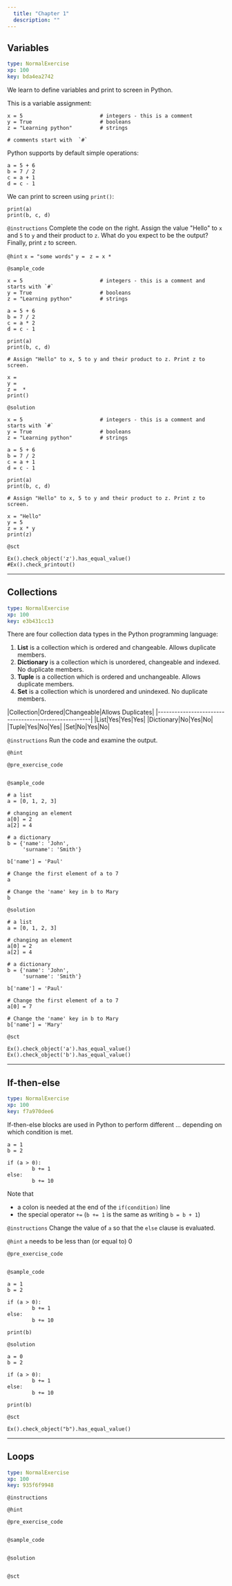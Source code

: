 ```yaml
---
  title: "Chapter 1"
  description: ""
---
```


## Variables

```yaml
type: NormalExercise 
xp: 100 
key: bda4ea2742   
```


We learn to define variables and print to screen in Python.

This is a variable assignment:
```
x = 5                         # integers - this is a comment
y = True                      # booleans
z = "Learning python"         # strings

# comments start with  `#`

```
Python supports by default simple operations:
```
a = 5 + 6
b = 7 / 2
c = a + 1
d = c - 1
```
We can print to screen using `print()`:
```
print(a)
print(b, c, d)
```


`@instructions`
Complete the code on the right. Assign the value "Hello" to `x` and `5` to `y` and their product to `z`. What do you expect to be the output?  Finally, print `z` to screen.

`@hint`
`x = "some words"`
`y = `
`z = x *`

`@sample_code`

```{python}
x = 5                         # integers - this is a comment and starts with `#`
y = True                      # booleans
z = "Learning python"         # strings

a = 5 + 6
b = 7 / 2
c = a * 2
d = c - 1 

print(a)
print(b, c, d)

# Assign "Hello" to x, 5 to y and their product to z. Print z to screen.

x = 
y = 
z =  * 
print()
```

`@solution`

```{python}
x = 5                         # integers - this is a comment and starts with `#`
y = True                      # booleans
z = "Learning python"         # strings

a = 5 + 6
b = 7 / 2
c = a + 1
d = c - 1 

print(a)
print(b, c, d)

# Assign "Hello" to x, 5 to y and their product to z. Print z to screen.

x = "Hello"
y = 5
z = x * y
print(z)
```

`@sct`

```{python}
Ex().check_object('z').has_equal_value()
#Ex().check_printout()
```

---

## Collections

```yaml
type: NormalExercise 
xp: 100 
key: e3b431cc13   
```


There are four collection data types in the Python programming language:

1. **List** is a collection which is ordered and changeable. Allows duplicate members.
2. **Dictionary** is a collection which is unordered, changeable and indexed. No duplicate members.
3. **Tuple** is a collection which is ordered and unchangeable. Allows duplicate members.
4. **Set** is a collection which is unordered and unindexed. No duplicate members.

|Collection|Ordered|Changeable|Allows Duplicates|
|------------------------------------------------------|
|List|Yes|Yes|Yes|
|Dictionary|No|Yes|No|
|Tuple|Yes|No|Yes|
|Set|No|Yes|No|


`@instructions`
Run the code and examine the output.

`@hint`


`@pre_exercise_code`

```{python}

```


`@sample_code`

```{python}
# a list
a = [0, 1, 2, 3]

# changing an element
a[0] = 2
a[2] = 4

# a dictionary
b = {'name': 'John',
     'surname': 'Smith'}

b['name'] = 'Paul'

# Change the first element of a to 7
a

# Change the 'name' key in b to Mary
b
```

`@solution`

```{python}
# a list
a = [0, 1, 2, 3]

# changing an element
a[0] = 2
a[2] = 4

# a dictionary
b = {'name': 'John',
     'surname': 'Smith'}

b['name'] = 'Paul'

# Change the first element of a to 7
a[0] = 7

# Change the 'name' key in b to Mary
b['name'] = 'Mary'
```

`@sct`

```{python}
Ex().check_object('a').has_equal_value()
Ex().check_object('b').has_equal_value()
```

---

## If-then-else

```yaml
type: NormalExercise 
xp: 100 
key: f7a970dee6   
```


If-then-else blocks are used in Python to perform different ... depending on which condition is met.
```
a = 1
b = 2

if (a > 0):
        b += 1
else:
        b += 10

```

Note that 

- a colon is needed at the end of the `if(condition)` line
- the special operator `+=` (`b += 1` is the same as writing `b = b + 1`)


`@instructions`
Change the value of `a` so that the `else` clause is evaluated.

`@hint`
`a` needs to be less than (or equal to) 0

`@pre_exercise_code`

```{python}

```


`@sample_code`

```{python}
a = 1
b = 2

if (a > 0):
        b += 1
else:
        b += 10

print(b)
```

`@solution`

```{python}
a = 0
b = 2

if (a > 0):
        b += 1
else:
        b += 10

print(b)
```

`@sct`

```{python}
Ex().check_object("b").has_equal_value()
```

---

## Loops

```yaml
type: NormalExercise 
xp: 100 
key: 935f6f9948   
```





`@instructions`


`@hint`


`@pre_exercise_code`

```{python}

```


`@sample_code`

```{python}

```


`@solution`

```{python}

```


`@sct`

```{python}

```

